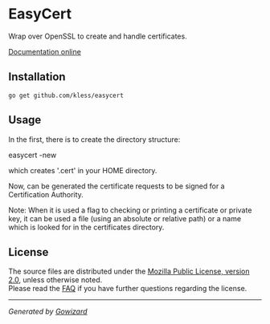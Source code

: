 EasyCert
========
Wrap over OpenSSL to create and handle certificates.

[Documentation online](http://godoc.org/github.com/kless/easycert)

## Installation

	go get github.com/kless/easycert

## Usage

In the first, there is to create the directory structure:

  easycert -new

which creates '.cert' in your HOME directory.

Now, can be generated the certificate requests to be signed for a
Certification Authority.

Note: When it is used a flag to checking or printing a certificate or private key,
it can be used a file (using an absolute or relative path) or a name which is
looked for in the certificates directory.

## License

The source files are distributed under the [Mozilla Public License, version 2.0](http://mozilla.org/MPL/2.0/),
unless otherwise noted.  
Please read the [FAQ](http://www.mozilla.org/MPL/2.0/FAQ.html)
if you have further questions regarding the license.

* * *
*Generated by [Gowizard](https://github.com/kless/wizard)*
